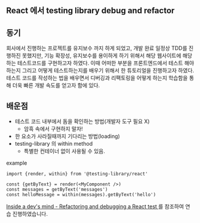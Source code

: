 ## React 에서 testing library debug and refactor

## 동기

회사에서 진행하는 프로젝트를 유지보수 까지 하게 되었고, 개발 완료 일정상 TDD를 진행하진 못했지만, 기능 확장성, 유지보수를 용이하게 하기 위해서 해당 웹사이트에 해당하는 테스트코드를 구현하고자 하였다. 이때 어떠한 부분을 프론트엔드에서 테스트 해야하는지 그리고 어떻게 테스트하는지를 배우기 위해서 한 튜토리얼을 진행하고자 하였다. 테스트 코드를 작성하는 법을 배우면서 디버깅과 리팩토링을 어떻게 하는지 학습함을 통해 더욱 빠른 개발 속도를 얻고자 함에 있다.

## 배운점

- 테스트 코드 내부에서 돔을 확인하는 방법(개발자 도구 필요 X)
  - 암흑 속에서 구현하지 말자!
- 한 요소가 사라질때까지 기다리는 방법(loading)
- testing-library 의 within method
  - 특별한 컨테이너 없이 사용될 수 있음.

example

```
import {render, within} from '@testing-library/react'

const {getByText} = render(<MyComponent />)
const messages = getByText('messages')
const helloMessage = within(messages).getByText('hello')
```

[Inside a dev's mind - Refactoring and debugging a React test ](https://jkettmann.com/refactoring-and-debugging-a-react-test) 를 참조하여 연습 진행하였습니다.
